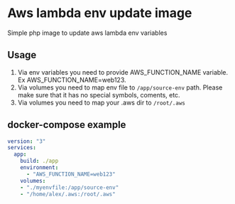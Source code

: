 # Aws lambda env update image

Simple php image to update aws lambda env variables

## Usage

1. Via env variables you need to provide 
AWS_FUNCTION_NAME variable. Ex AWS_FUNCTION_NAME=web123.
2. Via volumes you need to map env file to `/app/source-env` path.
Please make sure that it has no special symbols, coments, etc.
3. Via volumes you need to map your .aws dir to `/root/.aws`

## docker-compose example

```yaml
version: "3"
services:
  app:
    build: ./app
    environment:
      - "AWS_FUNCTION_NAME=web123"
    volumes:
    - "./myenvfile:/app/source-env"
    - "/home/alex/.aws:/root/.aws"
```